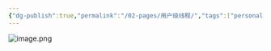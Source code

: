 ```yaml
---
{"dg-publish":true,"permalink":"/02-pages/用户级线程/","tags":["personal/blog","os"]}
---
```


![image.png](https://yelanyanyu-img-bed.oss-cn-hangzhou.aliyuncs.com/img/blog/2024/07/20240723192915.png)

